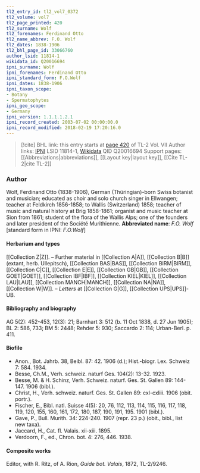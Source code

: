```yaml
---
tl2_entry_id: tl2_vol7_0372
tl2_volume: vol7
tl2_page_printed: 420
tl2_surname: Wolf
tl2_forenames: Ferdinand Otto
tl2_name_abbrev: F.O. Wolf
tl2_dates: 1838-1906
tl2_bhl_page_id: 33066760
author_lsid: 11814-1
wikidata_id: Q20016694
ipni_surname: Wolf
ipni_forenames: Ferdinand Otto
ipni_standard_form: F.O.Wolf
ipni_dates: 1838-1906
ipni_taxon_scope: 
- Botany
- Spermatophytes
ipni_geo_scope: 
- Germany
ipni_version: 1.1.1.1.2.1
ipni_record_created: 2003-07-02 00:00:00.0
ipni_record_modified: 2018-02-19 17:20:16.0
---
```


> [!cite] BHL link: this entry starts at [page 420](https://www.biodiversitylibrary.org/page/33066760) of TL-2 Vol. VII
> Author links: [IPNI](https://www.ipni.org/a/11814-1) LSID 11814-1, [Wikidata](https://www.wikidata.org/wiki/Q20016694) QID Q20016694
> Support pages: [[Abbreviations|abbreviations]], [[Layout key|layout key]], [[Cite TL-2|cite TL-2]]

### Author

Wolf, Ferdinand Otto (1838-1906), German (Thüringian)-born Swiss botanist and musician; educated as choir and solo church singer in Ellwangen; teacher at Feldkirch 1856-1858; to Wallis (Switzerland) 1858; teacher of music and natural history at Brig 1858-1861; organist and music teacher at Sion from 1861; student of the flora of the Wallis Alps; one of the founders and later president of the Société Murithienne. 
**Abbreviated name**: *F.O. Wolf* \[standard form in IPNI: *F.O.Wolf*\]

#### Herbarium and types

[[Collection Z|Z]]. – Further material in [[Collection A|A]], [[Collection B|B]] (extant, herb. Ullepitsch), [[Collection BAS|BAS]], [[Collection BIRM|BIRM]], [[Collection C|C]], [[Collection E|E]], [[Collection GB|GB]], [[Collection GOET|GOET]], [[Collection IBF|IBF]], [[Collection KIEL|KIEL]], [[Collection LAU|LAU]], [[Collection MANCH|MANCH]], [[Collection NA|NA]], [[Collection W|W]]. – *Letters* at [[Collection G|G]], [[Collection UPS|UPS]]-UB.

#### Bibliography and biography

AG 5(2): 452-453, 12(3): 21; Barnhart 3: 512 (b. 11 Oct 1838, d. 27 Jun 1905); BL 2: 586, 733; BM 5: 2448; Rehder 5: 930; Saccardo 2: 114; Urban-Berl. p. 411.

#### Biofile

- Anon., Bot. Jahrb. 38, Beibl. 87: 42. 1906 (d.); Hist.-biogr. Lex. Schweiz 7: 584. 1934.
- Besse, Ch.M., Verh. schweiz. naturf Ges. 104(2): 13-32. 1923.
- Besse, M. & H. Schinz, Verh. Schweiz. naturf. Ges. St. Gallen 89: 144-147. 1906 (bibl.).
- Christ, H., Verh. schweiz. naturf. Ges. St. Gallen 89: cxl-cxliii. 1906 (obit. portr.).
- Fischer, E., Bibl. natl. Suisse 4(5): 20, 76, 112, 113, 114, 115, 116, 117, 118, 119, 120, 155, 160, 161, 172, 180, 187, 190, 191, 195. 1901 (bibl.).
- Gave, P., Bull. Murith. 34: 224-240. 1907 (repr. 23 p.) (obit., bibl., list new taxa).
- Jaccard, H., Cat. fl. Valais. xii-xiii. 1895.
- Verdoorn, F., ed., Chron. bot. 4: 276, 446. 1938.

#### Composite works

Editor, with R. Ritz, of A. Rion, *Guide bot. Valais*, 1872, TL-2/9246.

